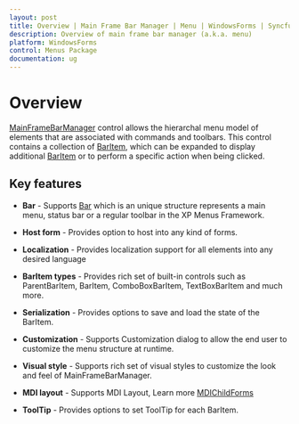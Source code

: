 ```yaml
---
layout: post
title: Overview | Main Frame Bar Manager | Menu | WindowsForms | Syncfusion
description: Overview of main frame bar manager (a.k.a. menu)
platform: WindowsForms
control: Menus Package 
documentation: ug
---
```


# Overview

[MainFrameBarManager](https://help.syncfusion.com/cr/cref_files/windowsforms/Syncfusion.Tools.Windows~Syncfusion.Windows.Forms.Tools.XPMenus.MainFrameBarManager.html) control allows the hierarchal menu model of elements that are associated with commands and toolbars. This control contains a collection of [BarItem](https://help.syncfusion.com/cr/cref_files/windowsforms/Syncfusion.Tools.Windows~Syncfusion.Windows.Forms.Tools.XPMenus.BarItem.html), which can be expanded to display additional [BarItem](https://help.syncfusion.com/cr/cref_files/windowsforms/Syncfusion.Tools.Windows~Syncfusion.Windows.Forms.Tools.XPMenus.BarItem.html) or to perform a specific action when being clicked.


## Key features

* **Bar** - Supports [Bar](https://help.syncfusion.com/cr/cref_files/windowsforms/Syncfusion.Tools.Windows~Syncfusion.Windows.Forms.Tools.XPMenus.Bar.html) which is an unique structure represents a main menu, status bar or a regular toolbar in the XP Menus Framework.

* **Host form** - Provides option to host into any kind of forms.

* **Localization** - Provides localization support for all elements into any desired language

* **BarItem types** - Provides rich set of built-in controls such as ParentBarItem, BarItem, ComboBoxBarItem, TextBoxBarItem and much more.

* **Serialization** - Provides options to save and load the state of the BarItem.

* **Customization** - Supports Customization dialog to allow the end user to customize the menu structure at runtime.

* **Visual style** - Supports rich set of visual styles to customize the look and feel of MainFrameBarManager.

* **MDI layout** - Supports MDI Layout, Learn more [MDIChildForms](https://help.syncfusion.com/windowsforms/mdichildforms/overview)

* **ToolTip** - Provides options to set ToolTip for each BarItem.
